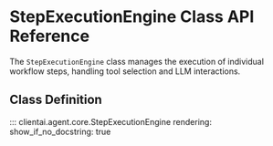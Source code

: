 # StepExecutionEngine Class API Reference

The `StepExecutionEngine` class manages the execution of individual workflow steps, handling tool selection and LLM interactions.

## Class Definition

::: clientai.agent.core.StepExecutionEngine
    rendering:
      show_if_no_docstring: true